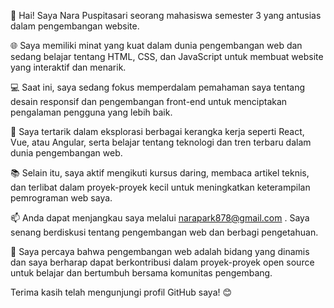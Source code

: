 👋 Hai! Saya Nara Puspitasari seorang mahasiswa semester 3 yang antusias dalam pengembangan website.

🌐 Saya memiliki minat yang kuat dalam dunia pengembangan web dan sedang belajar tentang HTML, CSS, dan JavaScript untuk membuat website yang interaktif dan menarik.

💻 Saat ini, saya sedang fokus memperdalam pemahaman saya tentang desain responsif dan pengembangan front-end untuk menciptakan pengalaman pengguna yang lebih baik.

🚀 Saya tertarik dalam eksplorasi berbagai kerangka kerja seperti React, Vue, atau Angular, serta belajar tentang teknologi dan tren terbaru dalam dunia pengembangan web.

📚 Selain itu, saya aktif mengikuti kursus daring, membaca artikel teknis, dan terlibat dalam proyek-proyek kecil untuk meningkatkan keterampilan pemrograman web saya.

📫 Anda dapat menjangkau saya melalui narapark878@gmail.com . Saya senang berdiskusi tentang pengembangan web dan berbagi pengetahuan.

🌟 Saya percaya bahwa pengembangan web adalah bidang yang dinamis dan saya berharap dapat berkontribusi dalam proyek-proyek open source untuk belajar dan bertumbuh bersama komunitas pengembang.

Terima kasih telah mengunjungi profil GitHub saya! 😊



<!---
Narapuspitasari/Narapuspitasari is a ✨ special ✨ repository because its `README.md` (this file) appears on your GitHub profile.
You can click the Preview link to take a look at your changes.
--->
